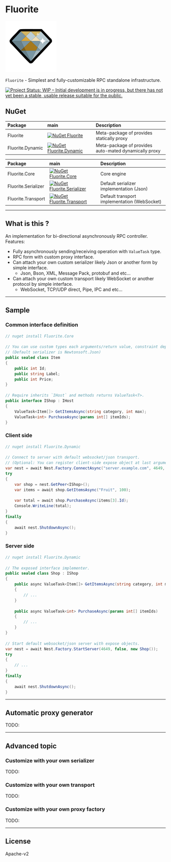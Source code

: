 # Fluorite

![Fluorite](Images/Fluorite.160.png)

`Fluorite` - Simplest and fully-customizable RPC standalone infrastructure.

[![Project Status: WIP – Initial development is in progress, but there has not yet been a stable, usable release suitable for the public.](https://www.repostatus.org/badges/latest/wip.svg)](https://www.repostatus.org/#wip)

## NuGet

|Package|main|Description|
|:--|:--|:--|
|Fluorite|[![NuGet Fluorite](https://img.shields.io/nuget/v/Fluorite.svg?style=flat)](https://www.nuget.org/packages/Fluorite)|Meta-package of provides statically proxy|
|Fluorite.Dynamic|[![NuGet Fluorite.Dynamic](https://img.shields.io/nuget/v/Fluorite.Dynamic.svg?style=flat)](https://www.nuget.org/packages/Fluorite.Dynamic)|Meta-package of provides auto-mated dynamically proxy|

|Package|main|Description|
|:--|:--|:--|
|Fluorite.Core|[![NuGet Fluorite.Core](https://img.shields.io/nuget/v/Fluorite.Core.svg?style=flat)](https://www.nuget.org/packages/Fluorite.Core)|Core engine|
|Fluorite.Serializer|[![NuGet Fluorite.Serializer](https://img.shields.io/nuget/v/Fluorite.Serializer.svg?style=flat)](https://www.nuget.org/packages/Fluorite.Serializer)|Default serializer implementation (Json)|
|Fluorite.Transport|[![NuGet Fluorite.Transport](https://img.shields.io/nuget/v/Fluorite.Transport.svg?style=flat)](https://www.nuget.org/packages/Fluorite.Transport)|Default transport implementation (WebSocket)|

-----

## What is this ?

An implementation for bi-directional asynchronously RPC controller.
Features:

* Fully asynchronously sending/receiving operation with `ValueTask` type.
* RPC form with custom proxy interface.
* Can attach your own custom serializer likely Json or another form by simple interface.
  * Json, Bson, XML, Message Pack, protobuf and etc...
* Can attach your own custom transport likely WebSocket or another protocol by simple interface.
  * WebSocket, TCP/UDP direct, Pipe, IPC and etc...

-----

## Sample

### Common interface definition

```csharp
// nuget install Fluorite.Core

// You can use custom types each arguments/return value, constraint depending used serializer.
// (Default serializer is Newtonsoft.Json)
public sealed class Item
{
    public int Id;
    public string Label;
    public int Price;
}

// Require inherits `IHost` and methods returns ValueTask<T>.
public interface IShop : IHost
{
    ValueTask<Item[]> GetItemsAsync(string category, int max);
    ValueTask<int> PurchaseAsync(params int[] itemIds);
}
```

### Client side

```csharp
// nuget install Fluorite.Dynamic

// Connect to server with default websocket/json transport.
// (Optional: You can register client-side expose object at last arguments)
var nest = await Nest.Factory.ConnectAsync("server.example.com", 4649, false);
try
{
    var shop = nest.GetPeer<IShop>();
    var items = await shop.GetItemsAsync("Fruit", 100);

    var total = await shop.PurchaseAsync(items[3].Id);
    Console.WriteLine(total);
}
finally
{
    await nest.ShutdownAsync();
}
```

### Server side

```csharp
// nuget install Fluorite.Dynamic

// The exposed interface implementer.
public sealed class Shop : IShop
{
    public async ValueTask<Item[]> GetItemsAsync(string category, int max)
    {
        // ...
    }

    public async ValueTask<int> PurchaseAsync(params int[] itemIds)
    {
        // ...
    }
}

// Start default websocket/json server with expose objects.
var nest = await Nest.Factory.StartServer(4649, false, new Shop());
try
{
    // ...
}
finally
{
    await nest.ShutdownAsync();
}
```

-----

## Automatic proxy generator

TODO:

-----

## Advanced topic

### Customize with your own serializer

TODO:

### Customize with your own transport

TODO:

### Customize with your own proxy factory

TODO:

-----

## License

Apache-v2
